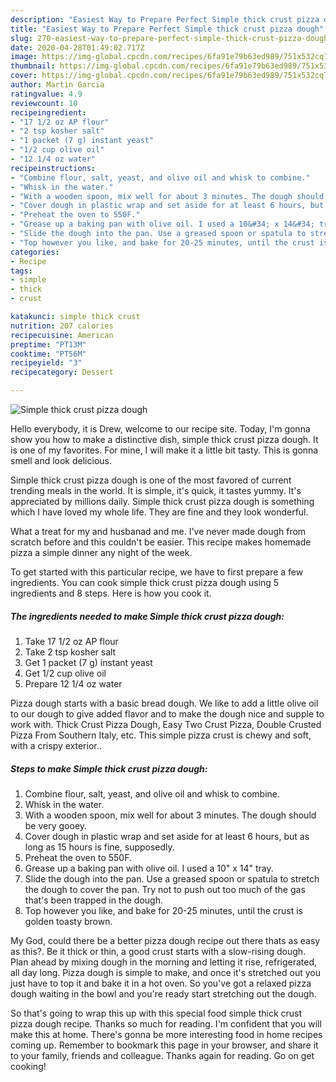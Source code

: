 ```yaml
---
description: "Easiest Way to Prepare Perfect Simple thick crust pizza dough"
title: "Easiest Way to Prepare Perfect Simple thick crust pizza dough"
slug: 270-easiest-way-to-prepare-perfect-simple-thick-crust-pizza-dough
date: 2020-04-28T01:49:02.717Z
image: https://img-global.cpcdn.com/recipes/6fa91e79b63ed989/751x532cq70/simple-thick-crust-pizza-dough-recipe-main-photo.jpg
thumbnail: https://img-global.cpcdn.com/recipes/6fa91e79b63ed989/751x532cq70/simple-thick-crust-pizza-dough-recipe-main-photo.jpg
cover: https://img-global.cpcdn.com/recipes/6fa91e79b63ed989/751x532cq70/simple-thick-crust-pizza-dough-recipe-main-photo.jpg
author: Martin Garcia
ratingvalue: 4.9
reviewcount: 10
recipeingredient:
- "17 1/2 oz AP flour"
- "2 tsp kosher salt"
- "1 packet (7 g) instant yeast"
- "1/2 cup olive oil"
- "12 1/4 oz water"
recipeinstructions:
- "Combine flour, salt, yeast, and olive oil and whisk to combine."
- "Whisk in the water."
- "With a wooden spoon, mix well for about 3 minutes. The dough should be very gooey."
- "Cover dough in plastic wrap and set aside for at least 6 hours, but as long as 15 hours is fine, supposedly."
- "Preheat the oven to 550F."
- "Grease up a baking pan with olive oil. I used a 10&#34; x 14&#34; tray."
- "Slide the dough into the pan. Use a greased spoon or spatula to stretch the dough to cover the pan. Try not to push out too much of the gas that&#39;s been trapped in the dough."
- "Top however you like, and bake for 20-25 minutes, until the crust is golden toasty brown."
categories:
- Recipe
tags:
- simple
- thick
- crust

katakunci: simple thick crust 
nutrition: 207 calories
recipecuisine: American
preptime: "PT13M"
cooktime: "PT56M"
recipeyield: "3"
recipecategory: Dessert

---
```



![Simple thick crust pizza dough](https://img-global.cpcdn.com/recipes/6fa91e79b63ed989/751x532cq70/simple-thick-crust-pizza-dough-recipe-main-photo.jpg)

Hello everybody, it is Drew, welcome to our recipe site. Today, I'm gonna show you how to make a distinctive dish, simple thick crust pizza dough. It is one of my favorites. For mine, I will make it a little bit tasty. This is gonna smell and look delicious.

Simple thick crust pizza dough is one of the most favored of current trending meals in the world. It is simple, it's quick, it tastes yummy. It's appreciated by millions daily. Simple thick crust pizza dough is something which I have loved my whole life. They are fine and they look wonderful.

What a treat for my and husbanad and me. I&#39;ve never made dough from scratch before and this couldn&#39;t be easier. This recipe makes homemade pizza a simple dinner any night of the week.


To get started with this particular recipe, we have to first prepare a few ingredients. You can cook simple thick crust pizza dough using 5 ingredients and 8 steps. Here is how you cook it.

<!--inarticleads1-->

##### The ingredients needed to make Simple thick crust pizza dough:

1. Take 17 1/2 oz AP flour
1. Take 2 tsp kosher salt
1. Get 1 packet (7 g) instant yeast
1. Get 1/2 cup olive oil
1. Prepare 12 1/4 oz water


Pizza dough starts with a basic bread dough. We like to add a little olive oil to our dough to give added flavor and to make the dough nice and supple to work with. Thick Crust Pizza Dough, Easy Two Crust Pizza, Double Crusted Pizza From Southern Italy, etc. This simple pizza crust is chewy and soft, with a crispy exterior.. 

<!--inarticleads2-->

##### Steps to make Simple thick crust pizza dough:

1. Combine flour, salt, yeast, and olive oil and whisk to combine.
1. Whisk in the water.
1. With a wooden spoon, mix well for about 3 minutes. The dough should be very gooey.
1. Cover dough in plastic wrap and set aside for at least 6 hours, but as long as 15 hours is fine, supposedly.
1. Preheat the oven to 550F.
1. Grease up a baking pan with olive oil. I used a 10&#34; x 14&#34; tray.
1. Slide the dough into the pan. Use a greased spoon or spatula to stretch the dough to cover the pan. Try not to push out too much of the gas that&#39;s been trapped in the dough.
1. Top however you like, and bake for 20-25 minutes, until the crust is golden toasty brown.


My God, could there be a better pizza dough recipe out there thats as easy as this?. Be it thick or thin, a good crust starts with a slow-rising dough. Plan ahead by mixing dough in the morning and letting it rise, refrigerated, all day long. Pizza dough is simple to make, and once it&#39;s stretched out you just have to top it and bake it in a hot oven. So you&#39;ve got a relaxed pizza dough waiting in the bowl and you&#39;re ready start stretching out the dough. 

So that's going to wrap this up with this special food simple thick crust pizza dough recipe. Thanks so much for reading. I'm confident that you will make this at home. There's gonna be more interesting food in home recipes coming up. Remember to bookmark this page in your browser, and share it to your family, friends and colleague. Thanks again for reading. Go on get cooking!
